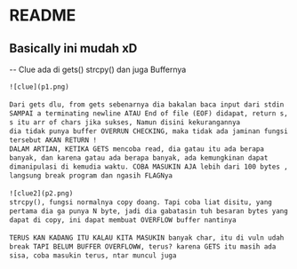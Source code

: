 # README

## Basically ini mudah xD
-- Clue ada di 
    gets()
    strcpy()
    dan juga Buffernya
    
    ![clue](p1.png)
    
    Dari gets dlu, from gets sebenarnya dia bakalan baca input dari stdin SAMPAI a terminating newline ATAU End of file (EOF) didapat, return s, s itu arr of chars jika sukses, Namun disini kekurangannya 
    dia tidak punya buffer OVERRUN CHECKING, maka tidak ada jaminan fungsi tersebut AKAN RETURN !
    DALAM ARTIAN, KETIKA GETS mencoba read, dia gatau itu ada berapa banyak, dan karena gatau ada berapa banyak, ada kemungkinan dapat dimanipulasi di kemudia waktu. COBA MASUKIN AJA lebih dari 100 bytes , langsung break program dan ngasih FLAGNya

    ![clue2](p2.png)
    strcpy(), fungsi normalnya copy doang. Tapi coba liat disitu, yang pertama dia ga punya N byte, jadi dia gabatasin tuh besaran bytes yang dapat di copy, ini dapat membuat OVERFLOW buffer nantinya
    
    TERUS KAN KADANG ITU KALAU KITA MASUKIN banyak char, itu di vuln udah break TAPI BELUM BUFFER OVERFLOWW, terus? karena GETS itu masih ada sisa, coba masukin terus, ntar muncul juga


    